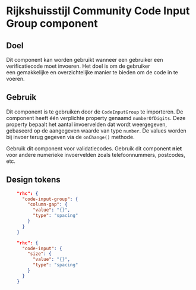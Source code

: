 <!-- @license CC0-1.0 -->

# Rijkshuisstijl Community Code Input Group component

## Doel

Dit component kan worden gebruikt wanneer een gebruiker een verificatiecode moet invoeren. Het doel is om de gebruiker  
een gemakkelijke en overzichtelijke manier te bieden om de code in te voeren.

## Gebruik

Dit component is te gebruiken door de `CodeInputGroup` te importeren. De component heeft één verplichte property genaamd
`numberOfDigits`. Deze property bepaalt het aantal invoervelden dat wordt weergegeven, gebaseerd op de aangegeven waarde
van type `number`.
De values worden bij invoer terug gegeven via de `onChange()` methode.

Gebruik dit component voor validatiecodes.
Gebruik dit component **niet** voor andere numerieke invoervelden zoals telefoonnummers, postcodes, etc.

## Design tokens

```JSON
    "rhc": {
      "code-input-group": {
        "column-gap": {
          "value": "{}",
          "type": "spacing"
        }
      }
    }

    "rhc": {
      "code-input": {
        "size": {
          "value": "{}",
          "type": "spacing"
        }
      }
    }
```
